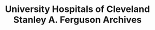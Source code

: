 ---
layout: repo
title: "University Hospitals of Cleveland Stanley A. Ferguson Archives"
id: 430
permalink: repos/430/
---